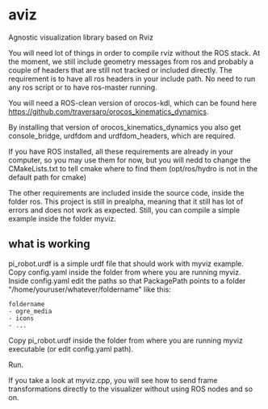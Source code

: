 aviz
====

Agnostic visualization library based on Rviz


You will need lot of things in order to compile rviz without the ROS stack. 
At the moment, we still include geometry messages from ros and 
probably a couple of headers that are still not tracked or included directly.
The requirement is to have all ros headers in your include path. 
No need to run any ros script or to have ros-master running.

You will need a ROS-clean version of orocos-kdl, which can be found 
here https://github.com/traversaro/orocos_kinematics_dynamics.

By installing that version of orocos_kinematics_dynamics 
you also get console_bridge, urdfdom and urdfdom_headers, which are required.

If you have ROS installed, all these requirements are already in your computer,
so you may use them for now, but you will nedd to change the CMakeLists.txt
to tell cmake where to find them (opt/ros/hydro is not in the default path for cmake)

The other requirements are included inside the source code, inside the folder ros. 
This project is still in prealpha, meaning that it still has lot of errors and does not work as expected. 
Still, you can compile a simple example inside the folder myviz.


what is working
---------

pi_robot.urdf is a simple urdf file that should work with myviz example.
Copy config.yaml inside the folder from where you are running myviz. 
Inside config.yaml edit the paths so that PackagePath points to a folder "/home/youruser/whatever/foldername" like this:
```
foldername
- ogre_media
- icons
- ...
```
Copy pi_robot.urdf inside the folder from where you are running myviz executable (or edit config.yaml path).

Run.

If you take a look at myviz.cpp, you will see how to send frame transformations directly to the visualizer 
without using ROS nodes and so on.


